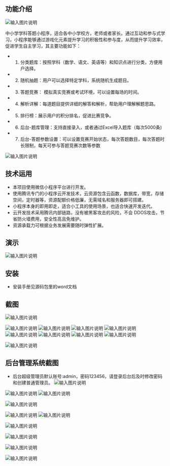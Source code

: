 ## 功能介绍 
 ![输入图片说明](demo/%E4%BA%8C%E7%BB%B4%E7%A0%81.png)
 
 中小学学科答题小程序，适合各中小学校方，老师或者家长。通过互动和参与式学习，小程序能够通过游戏化元素提升学习的积极性和参与度，从而提升学习效率，促进学生自主学习，其主要功能如下： 
- 1. 分类题库：按照学科（数学、语文、英语等）和知识点进行分类，方便用户选择。
- 2. 随机抽题：用户可以选择特定学科，系统随机生成题目。
- 3. 答题竞赛： 模拟真实竞赛或考试环境，可以设置每场的时间。
- 4. 解析详解：每道题目提供详细的解答和解析，帮助用户理解解题思路。
- 5. 排行榜：展示用户的积分排名，促进比赛竞争。
- 6. 后台-题库管理：支持直接录入，或者通过Excel导入题库（每次5000条)
- 7. 后台-答题参数设置：可以设置竞赛开始状态，每次答题数目，每次答题时长限制，每天可参与答题竞赛次数等参数

![输入图片说明](demo/%E4%B8%AD%E5%B0%8F%E5%AD%A6%E5%AD%A6%E7%A7%91%E7%AD%94%E9%A2%98%20(2).jpg)

## 技术运用
- 本项目使用微信小程序平台进行开发。
- 使用腾讯专门的小程序云开发技术，云资源包含云函数，数据库，带宽，存储空间，定时器等，资源配额价格低廉，无需域名和服务器即可搭建。
- 小程序本身的即用即走，适合小工具的使用场景，也适合快速开发迭代。
- 云开发技术采用腾讯内部链路，没有被黑客攻击的风险，不会 DDOS攻击，节省防火墙费用，安全性高且免维护。
- 资源承载力可根据业务发展需要随时弹性扩展。   



## 演示 
 ![输入图片说明](demo/%E4%BA%8C%E7%BB%B4%E7%A0%81.png)

## 安装

- 安装手册见源码包里的word文档 



## 截图

![输入图片说明](demo/0%E9%A6%96%E9%A1%B5.png)

![输入图片说明](demo/2%E7%AB%9E%E8%B5%9B.png)
![输入图片说明](demo/3%E7%AB%9E%E8%B5%9B.png)
![输入图片说明](demo/4%E8%AE%AD%E7%BB%83.png)
 ![输入图片说明](demo/5%E8%A7%84%E5%88%99.png)
![输入图片说明](demo/6%E6%8E%92%E8%A1%8C.png)
![输入图片说明](demo/7%E5%85%AC%E5%91%8A.png)
![输入图片说明](demo/8%E6%88%91%E7%9A%84.png)
![输入图片说明](demo/9%E6%88%91%E7%9A%84%E7%AD%94%E9%A2%98%E8%AE%B0%E5%BD%95.png)

![输入图片说明](demo/10%E7%AD%94%E9%A2%98%E7%BB%93%E6%9E%9C.png)



## 后台管理系统截图 
- 后台超级管理员默认账号:admin，密码123456，请登录后台后及时修改密码和创建普通管理员。
![输入图片说明](demo/80%E5%90%8E%E5%8F%B0-%E9%A6%96%E9%A1%B5.png)

![输入图片说明](demo/81%E5%90%8E%E5%8F%B0-%E7%94%A8%E6%88%B7%E7%AE%A1%E7%90%86.png)
 ![输入图片说明](demo/82%E5%90%8E%E5%8F%B0-%E5%85%AC%E5%91%8A%E7%AE%A1%E7%90%86.png)

![输入图片说明](demo/83%E5%90%8E%E5%8F%B0-%E9%A2%98%E7%9B%AE%E7%AE%A1%E7%90%86.png)

![输入图片说明](demo/84%E5%90%8E%E5%8F%B0-%E9%A2%98%E7%9B%AE%E5%BD%95%E5%85%A5.png)
![输入图片说明](demo/85%E5%90%8E%E5%8F%B0-%E5%AF%BC%E5%85%A5%E9%A2%98%E5%BA%93.png)

![输入图片说明](demo/86%E5%90%8E%E5%8F%B0-%E7%AD%94%E9%A2%98%E5%8F%82%E6%95%B0%E8%AE%BE%E7%BD%AE.png)

![输入图片说明](demo/87%E7%94%A8%E6%88%B7%E7%AD%94%E9%A2%98%E7%BB%93%E6%9E%9C.png)

![输入图片说明](demo/88%E5%AF%BC%E5%87%BA%E6%8E%92%E8%A1%8C%E6%A6%9C.png)

![输入图片说明](demo/90%E9%A2%98%E5%BA%93%E6%A8%A1%E7%89%88.png)

